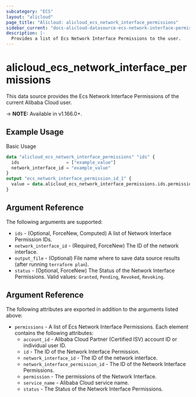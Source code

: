 ```yaml
---
subcategory: "ECS"
layout: "alicloud"
page_title: "Alicloud: alicloud_ecs_network_interface_permissions"
sidebar_current: "docs-alicloud-datasource-ecs-network-interface-permissions"
description: |-
  Provides a list of Ecs Network Interface Permissions to the user.
---
```


# alicloud\_ecs\_network\_interface\_permissions

This data source provides the Ecs Network Interface Permissions of the current Alibaba Cloud user.

-> **NOTE:** Available in v1.166.0+.

## Example Usage

Basic Usage

```terraform
data "alicloud_ecs_network_interface_permissions" "ids" {
  ids                  = ["example_value"]
  network_interface_id = "example_value"
}
output "ecs_network_interface_permission_id_1" {
  value = data.alicloud_ecs_network_interface_permissions.ids.permissions.0.id
}
```

## Argument Reference

The following arguments are supported:

* `ids` - (Optional, ForceNew, Computed)  A list of Network Interface Permission IDs.
* `network_interface_id` - (Required, ForceNew) The ID of the network interface.
* `output_file` - (Optional) File name where to save data source results (after running `terraform plan`).
* `status` - (Optional, ForceNew) The Status of the Network Interface Permissions. Valid values: `Granted`, `Pending`, `Revoked`, `Revoking`.

## Argument Reference

The following attributes are exported in addition to the arguments listed above:

* `permissions` - A list of Ecs Network Interface Permissions. Each element contains the following attributes:
	* `account_id` - Alibaba Cloud Partner (Certified ISV) account ID or individual user ID.
	* `id` - The ID of the Network Interface Permission.
	* `network_interface_id` - The ID of the network interface.
	* `network_interface_permission_id` - The ID of the Network Interface Permissions.
	* `permission` - The permissions of the Network Interface.
	* `service_name` - Alibaba Cloud service name.
	* `status` - The Status of the Network Interface Permissions.